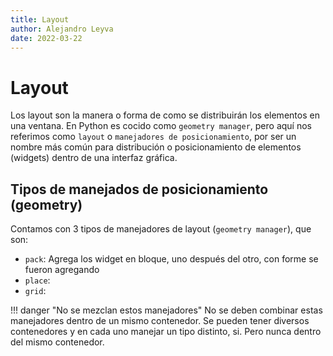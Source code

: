 ```yaml
---
title: Layout
author: Alejandro Leyva
date: 2022-03-22
---
```


# Layout

Los layout son la manera o forma de como se distribuirán los elementos en una ventana. En Python es cocido como `geometry manager`, pero aquí nos referimos como `layout` o `manejadores de posicionamiento`, por ser un nombre más común para distribución o posicionamiento de elementos (widgets) dentro de una interfaz gráfica.

## Tipos de manejados de posicionamiento (geometry)

Contamos con 3 tipos de manejadores de layout (`geometry manager`), que son:

- `pack`: Agrega los widget en bloque, uno después del otro, con forme se fueron agregando
- `place`: 
- `grid`:

!!! danger "No se mezclan estos manejadores"
    No se deben combinar estas manejadores dentro de un mismo contenedor. Se pueden tener diversos contenedores y en cada uno manejar un tipo distinto, si. Pero nunca dentro del mismo contenedor.

